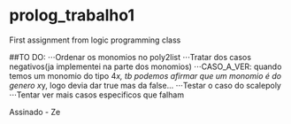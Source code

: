 # prolog_trabalho1
First assignment from logic programming class

##TO DO:
  ⋅⋅⋅Ordenar os monomios no poly2list
  ⋅⋅⋅Tratar dos casos negativos(ja implementei na parte dos monomios)
  ⋅⋅⋅CASO_A_VER: quando temos um monomio do tipo 4*x, tb podemos afirmar que um monomio é do genero x*y, logo devia dar true mas da false...
  ⋅⋅⋅Testar o caso do scalepoly
  ⋅⋅⋅Tentar ver mais casos especificos que falham

Assinado - Ze
